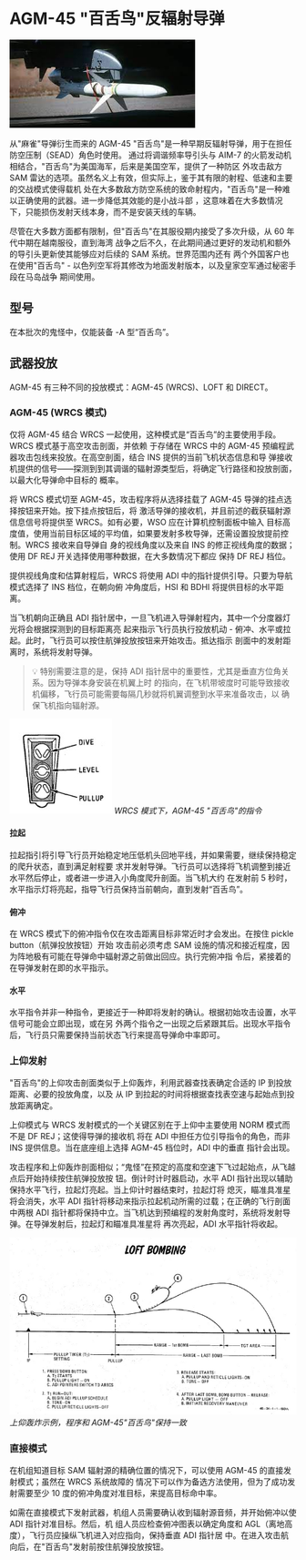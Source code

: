 # AGM-45 "百舌鸟"反辐射导弹

![agm45](../../../img/agm45.jpg)

从"麻雀"导弹衍生而来的 AGM-45 "百舌鸟"是一种早期反辐射导弹，用于在担任防空压制（SEAD）角色时使用。
通过将调谐频率导引头与 AIM-7 的火箭发动机相结合，"百舌鸟"为美国海军，后来是美国空军，提供了一种防区
外攻击敌方 SAM 雷达的选项。虽然名义上有效，但实际上，鉴于其有限的射程、低速和主要的交战模式使得载机
处在大多数敌方防空系统的致命射程内，"百舌鸟"是一种难以正确使用的武器。进一步降低其效能的是小战斗部
，这意味着在大多数情况下，只能损伤发射天线本身，而不是安装天线的车辆。

尽管在大多数方面都有限制，但"百舌鸟"在其服役期内接受了多次升级，从 60 年代中期在越南服役，直到海湾
战争之后不久，在此期间通过更好的发动机和额外的导引头更新使其能够应对后续的 SAM 系统。世界范围内还有
两个外国客户也在使用"百舌鸟" - 以色列空军将其修改为地面发射版本，以及皇家空军通过秘密手段在马岛战争
期间使用。

## 型号

在本批次的鬼怪中，仅能装备 -A 型“百舌鸟”。

## 武器投放

AGM-45 有三种不同的投放模式：AGM-45 (WRCS)、LOFT 和 DIRECT。

### AGM-45 (WRCS 模式)

仅将 AGM-45 结合 WRCS 一起使用，这种模式是“百舌鸟”的主要使用手段。WRCS 模式基于高空攻击剖面，并依赖
于存储在 WRCS 中的 AGM-45 预编程武器攻击包线来投放。在高空剖面，结合 INS 提供的当前飞机状态信息和导
弹接收机提供的信号——探测到到其调谐的辐射源类型后，将确定飞行路径和投放剖面，以最大化导弹命中目标的
概率。

将 WRCS 模式切至 AGM-45，攻击程序将从选择挂载了 AGM-45 导弹的挂点选择按钮来开始。按下挂点按钮后，将
激活导弹的接收机，并且前述的截获辐射源信息信号将提供至 WRCS。如有必要，WSO 应在计算机控制面板中输入
目标高度值，使用当前目标区域的平均值，如果要发射多枚导弹，还需设置投放提前控制。WRCS 接收来自导弹自
身的视线角度以及来自 INS 的修正视线角度的数据；使用 DF REJ 开关选择使用哪种数据，在大多数情况下都应
保持 DF REJ 档位。

提供视线角度和估算射程后，WRCS 将使用 ADI 中的指针提供引导。只要为导航模式选择了 INS 档位，在朝向俯
冲角度后，HSI 和 BDHI 将提供目标的水平距离。

当飞机朝向正确且 ADI 指针居中，一旦飞机进入导弹射程内，其中一个分度器灯光将会根据探测到的目标距离亮
起来指示飞行员执行投放机动 - 俯冲、水平或拉起。此时，飞行员可以按住航弹投放按钮来开始攻击。抵达指示
剖面中的发射距离时，系统将发射导弹。

> 💡 特别需要注意的是，保持 ADI 指针居中的重要性，尤其是垂直方位角关系。因为导弹本身安装在机翼上时
> 的指向，在飞机带坡度时可能导致接收机偏移，飞行员可能需要每隔几秒就将机翼调整到水平来准备攻击，以
> 确保飞机指向辐射源。

![agm_45_commands](../../../img/agm_45_commands.jpg) _WRCS 模式下，AGM-45 "百舌鸟"的指令_

#### 拉起

拉起指引将引导飞行员开始稳定地压低机头回地平线，并如果需要，继续保持稳定的爬升状态，直到满足射程要
求并发射导弹。飞行员可以选择将飞机调整到接近水平然后停止，或者进一步进入小角度爬升剖面。当飞机大约
在发射前 5 秒时，水平指示灯将亮起，指导飞行员保持当前朝向，直到发射“百舌鸟”。

#### 俯冲

在 WRCS 模式下的俯冲指令仅在攻击距离目标非常近时才会发出。在按住 pickle button（航弹投放按钮）开始
攻击前必须考虑 SAM 设施的情况和接近程度，因为阵地极有可能在导弹命中辐射源之前做出回应。执行完俯冲指
令后，紧接着的在导弹发射在即的水平指示。

#### 水平

水平指令并非一种指令，更接近于一种即将发射的确认。根据初始攻击设置，水平信号可能会立即出现，或在另
外两个指令之一出现之后紧跟其后。出现水平指令后，飞行员只需要保持当前状态飞行来提高导弹命中率即可。

### 上仰发射

"百舌鸟"的上仰攻击剖面类似于上仰轰炸，利用武器查找表确定合适的 IP 到投放距离、必要的投放角度，以及
从 IP 到拉起的时间将根据查找表空速与起始点到投放距离确定。

上仰模式与 WRCS 发射模式的一个关键区别在于上仰中主要使用 NORM 模式而不是 DF REJ；这使得导弹的接收机
将在 ADI 中担任方位引导指令的角色，而非 INS 提供信息。当在底座组上选择 AGM-45 档位时，ADI 中的垂直
指针会出现。

攻击程序和上仰轰炸剖面相似；“鬼怪”在预定的高度和空速下飞过起始点，从飞越点后开始持续按住航弹投放按
钮。倒计时计时器启动，水平 ADI 指针出现以辅助保持水平飞行，拉起灯亮起。当上仰计时器结束时，拉起灯将
熄灭，瞄准具准星将会消失，水平 ADI 指针将移动来指示拉起机动所需的过载；在正确的飞行剖面中两根 ADI
指针都将保持中立。当飞机达到预编程的发射角度时，系统将发射导弹。在导弹发射后，拉起灯和瞄准具准星将
再次亮起，ADI 水平指针将收起。

![manual_loft_bombing](../../../img/loft.jpg) _上仰轰炸示例，程序和 AGM-45"百舌鸟"保持一致_

### 直接模式

在机组知道目标 SAM 辐射源的精确位置的情况下，可以使用 AGM-45 的直接发射模式；虽然在 WRCS 系统故障的
情况下可以作为备选方法使用，但为了成功发射需要至少 10 度的俯冲角度对准目标，来提高目标命中率。

如需在直接模式下发射武器，机组人员需要确认收到辐射源音频，并开始俯冲以使 ADI 指针对准目标。然后，机
组人员应检查俯冲图表以确定角度和 AGL（离地高度），飞行员应操纵飞机进入对应指向，保持垂直 ADI 指针居
中。在进入攻击航向后，在"百舌鸟"发射前按住航弹投放按钮。
